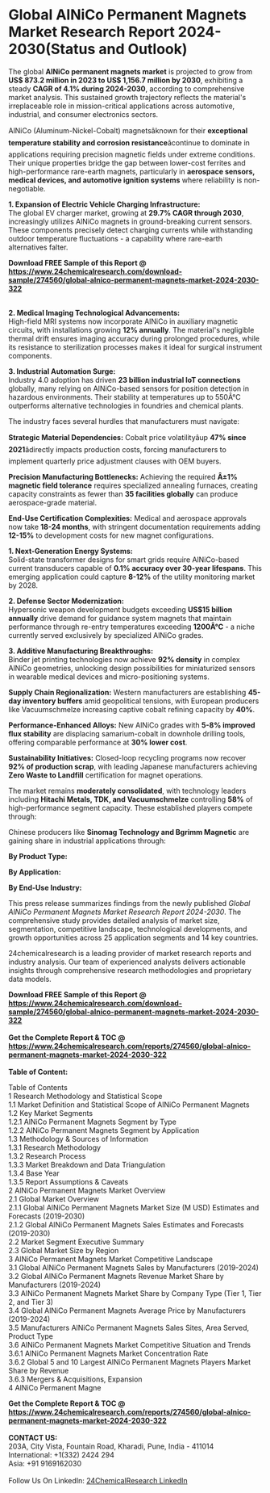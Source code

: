 <h1>Global AlNiCo Permanent Magnets Market Research Report 2024-2030(Status and Outlook)</h1><p>The global <strong>AlNiCo permanent magnets market</strong> is projected to grow from <strong>US$ 873.2 million in 2023 to US$ 1,156.7 million by 2030</strong>, exhibiting a steady <strong>CAGR of 4.1% during 2024-2030</strong>, according to comprehensive market analysis. This sustained growth trajectory reflects the material's irreplaceable role in mission-critical applications across automotive, industrial, and consumer electronics sectors.</p><p>AlNiCo (Aluminum-Nickel-Cobalt) magnetsâknown for their <strong>exceptional temperature stability and corrosion resistance</strong>âcontinue to dominate in applications requiring precision magnetic fields under extreme conditions. Their unique properties bridge the gap between lower-cost ferrites and high-performance rare-earth magnets, particularly in <strong>aerospace sensors, medical devices, and automotive ignition systems</strong> where reliability is non-negotiable.</p><p><strong>1. Expansion of Electric Vehicle Charging Infrastructure:</strong><br>
The global EV charger market, growing at <strong>29.7% CAGR through 2030</strong>, increasingly utilizes AlNiCo magnets in ground-breaking current sensors. These components precisely detect charging currents while withstanding outdoor temperature fluctuations - a capability where rare-earth alternatives falter.</p><div><b>Download FREE Sample of this Report @ 
            <a href="https://www.24chemicalresearch.com/download-sample/274560/global-alnico-permanent-magnets-market-2024-2030-322">
            https://www.24chemicalresearch.com/download-sample/274560/global-alnico-permanent-magnets-market-2024-2030-322</a></b></div><br><p><strong>2. Medical Imaging Technological Advancements:</strong><br>
High-field MRI systems now incorporate AlNiCo in auxiliary magnetic circuits, with installations growing <strong>12% annually</strong>. The material's negligible thermal drift ensures imaging accuracy during prolonged procedures, while its resistance to sterilization processes makes it ideal for surgical instrument components.</p><p><strong>3. Industrial Automation Surge:</strong><br>
Industry 4.0 adoption has driven <strong>23 billion industrial IoT connections</strong> globally, many relying on AlNiCo-based sensors for position detection in hazardous environments. Their stability at temperatures up to 550Â°C outperforms alternative technologies in foundries and chemical plants.</p><p>The industry faces several hurdles that manufacturers must navigate:</p><p><strong>Strategic Material Dependencies:</strong> Cobalt price volatilityâup <strong>47% since 2021</strong>âdirectly impacts production costs, forcing manufacturers to implement quarterly price adjustment clauses with OEM buyers.</p><p><strong>Precision Manufacturing Bottlenecks:</strong> Achieving the required <strong>Â±1% magnetic field tolerance</strong> requires specialized annealing furnaces, creating capacity constraints as fewer than <strong>35 facilities globally</strong> can produce aerospace-grade material.</p><p><strong>End-Use Certification Complexities:</strong> Medical and aerospace approvals now take <strong>18-24 months</strong>, with stringent documentation requirements adding <strong>12-15%</strong> to development costs for new magnet configurations.</p><p><strong>1. Next-Generation Energy Systems:</strong><br>
Solid-state transformer designs for smart grids require AlNiCo-based current transducers capable of <strong>0.1% accuracy over 30-year lifespans</strong>. This emerging application could capture <strong>8-12%</strong> of the utility monitoring market by 2028.</p><p><strong>2. Defense Sector Modernization:</strong><br>
Hypersonic weapon development budgets exceeding <strong>US$15 billion annually</strong> drive demand for guidance system magnets that maintain performance through re-entry temperatures exceeding <strong>1200Â°C</strong> - a niche currently served exclusively by specialized AlNiCo grades.</p><p><strong>3. Additive Manufacturing Breakthroughs:</strong><br>
Binder jet printing technologies now achieve <strong>92% density</strong> in complex AlNiCo geometries, unlocking design possibilities for miniaturized sensors in wearable medical devices and micro-positioning systems.</p><p><strong>Supply Chain Regionalization:</strong> Western manufacturers are establishing <strong>45-day inventory buffers</strong> amid geopolitical tensions, with European producers like Vacuumschmelze increasing captive cobalt refining capacity by <strong>40%</strong>.</p><p><strong>Performance-Enhanced Alloys:</strong> New AlNiCo grades with <strong>5-8% improved flux stability</strong> are displacing samarium-cobalt in downhole drilling tools, offering comparable performance at <strong>30% lower cost</strong>.</p><p><strong>Sustainability Initiatives:</strong> Closed-loop recycling programs now recover <strong>92% of production scrap</strong>, with leading Japanese manufacturers achieving <strong>Zero Waste to Landfill</strong> certification for magnet operations.</p><p>The market remains <strong>moderately consolidated</strong>, with technology leaders including <strong>Hitachi Metals, TDK, and Vacuumschmelze</strong> controlling <strong>58%</strong> of high-performance segment capacity. These established players compete through:</p><p>Chinese producers like <strong>Sinomag Technology and Bgrimm Magnetic</strong> are gaining share in industrial applications through:</p><p><strong>By Product Type:</strong></p><p><strong>By Application:</strong></p><p><strong>By End-Use Industry:</strong></p><p>This press release summarizes findings from the newly published <em>Global AlNiCo Permanent Magnets Market Research Report 2024-2030</em>. The comprehensive study provides detailed analysis of market size, segmentation, competitive landscape, technological developments, and growth opportunities across 25 application segments and 14 key countries.</p><p>24chemicalresearch is a leading provider of market research reports and industry analysis. Our team of experienced analysts delivers actionable insights through comprehensive research methodologies and proprietary data models.</p><div><b>Download FREE Sample of this Report @ 
            <a href="https://www.24chemicalresearch.com/download-sample/274560/global-alnico-permanent-magnets-market-2024-2030-322">
            https://www.24chemicalresearch.com/download-sample/274560/global-alnico-permanent-magnets-market-2024-2030-322</a></b></div><br><div><b>Get the Complete Report & TOC @ 
            <a href="https://www.24chemicalresearch.com/reports/274560/global-alnico-permanent-magnets-market-2024-2030-322">
            https://www.24chemicalresearch.com/reports/274560/global-alnico-permanent-magnets-market-2024-2030-322</a></b></div><br>
            <b>Table of Content:</b><p>Table of Contents<br />
1 Research Methodology and Statistical Scope<br />
1.1 Market Definition and Statistical Scope of AlNiCo Permanent Magnets<br />
1.2 Key Market Segments<br />
1.2.1 AlNiCo Permanent Magnets Segment by Type<br />
1.2.2 AlNiCo Permanent Magnets Segment by Application<br />
1.3 Methodology & Sources of Information<br />
1.3.1 Research Methodology<br />
1.3.2 Research Process<br />
1.3.3 Market Breakdown and Data Triangulation<br />
1.3.4 Base Year<br />
1.3.5 Report Assumptions & Caveats<br />
2 AlNiCo Permanent Magnets Market Overview<br />
2.1 Global Market Overview<br />
2.1.1 Global AlNiCo Permanent Magnets Market Size (M USD) Estimates and Forecasts (2019-2030)<br />
2.1.2 Global AlNiCo Permanent Magnets Sales Estimates and Forecasts (2019-2030)<br />
2.2 Market Segment Executive Summary<br />
2.3 Global Market Size by Region<br />
3 AlNiCo Permanent Magnets Market Competitive Landscape<br />
3.1 Global AlNiCo Permanent Magnets Sales by Manufacturers (2019-2024)<br />
3.2 Global AlNiCo Permanent Magnets Revenue Market Share by Manufacturers (2019-2024)<br />
3.3 AlNiCo Permanent Magnets Market Share by Company Type (Tier 1, Tier 2, and Tier 3)<br />
3.4 Global AlNiCo Permanent Magnets Average Price by Manufacturers (2019-2024)<br />
3.5 Manufacturers AlNiCo Permanent Magnets Sales Sites, Area Served, Product Type<br />
3.6 AlNiCo Permanent Magnets Market Competitive Situation and Trends<br />
3.6.1 AlNiCo Permanent Magnets Market Concentration Rate<br />
3.6.2 Global 5 and 10 Largest AlNiCo Permanent Magnets Players Market Share by Revenue<br />
3.6.3 Mergers & Acquisitions, Expansion<br />
4 AlNiCo Permanent Magne</p><div><b>Get the Complete Report & TOC @ 
            <a href="https://www.24chemicalresearch.com/reports/274560/global-alnico-permanent-magnets-market-2024-2030-322">
            https://www.24chemicalresearch.com/reports/274560/global-alnico-permanent-magnets-market-2024-2030-322</a></b></div><br><b>CONTACT US:</b><br>
            203A, City Vista, Fountain Road, Kharadi, Pune, India - 411014<br>
            International: +1(332) 2424 294<br>
            Asia: +91 9169162030 <br><br>
            Follow Us On LinkedIn: <a href="https://www.linkedin.com/company/24chemicalresearch/">24ChemicalResearch LinkedIn</a>